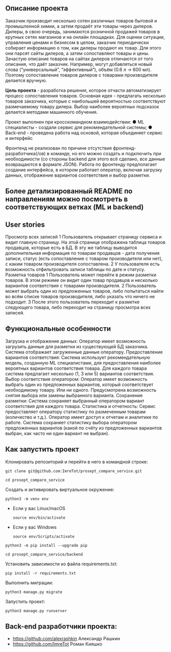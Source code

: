 ## Описание проекта
Заказчик производит несколько сотен различных товаров бытовой и промышленной химии, а затем продаёт эти товары через дилеров. Дилеры, в свою очередь, занимаются розничной продажей товаров в крупных сетях магазинов и на онлайн площадках. Для оценки ситуации, управления ценами и бизнесом в целом, заказчик периодически собирает информацию о том, как дилеры продают их товар. Для этого они парсят сайты дилеров, а затем сопоставляют товары и цены. Зачастую описание товаров на сайтах дилеров отличаются от того описания, что даёт заказчик. Например, могут добавляться новый слова (“универсальный”, “эффективный”), объём (0.6 л -> 600 мл). Поэтому сопоставление товаров дилеров с товарами производителя делается вручную.

**Цель проекта** - разработка решения, которое отчасти автоматизирует процесс сопоставления товаров. Основная идея - предлагать несколько товаров заказчика, которые с наибольшей вероятностью соответствуют размечаемому товару дилера. Выбор наиболее вероятных подсказок делается методами машинного обучения.

Проект выполнен при кросскомандном взаимодействии:
●
ML специалисты - создали сервис для рекомендательной системы;
●
Back-end - проведена работа над основой, которая объединяет сервис и интерфейс

Фронтенд не реализован по причине отсутствия фронтенд-разработчика(/ов) в команде, но его можно создать и подключить при необходимости (со стороны backend для этого всё сделано, все данные возвращаются в формате JSON). Работа по фронтенду предполагает создание интерфейса, в котором работает оператор, включая загрузку данных, отображение вариантов соответствия и выбор разметки.

## Более детализированный README по направлениям можно посмотреть в соответствующих ветках (ML и backend)

## User stories
Просмотр всех записей
1
Пользователь открывает страницу сервиса и видит главную
страницу. На этой странице отображена таблица товаров продавцов, которые
есть в БД. В эту же таблицу выводится дополнительная информация по
товарам продавцов - дата получения записи, статус (есть сопоставление с
товаром производителя или нет), с каким товаром производителя
сопоставлена.
2
У пользователя есть возможность отфильтровать записи таблицы по дате и
статусу.
Разметка товаров
1
Пользователь может перейти в режим разметки товаров. В этом режиме он
видит один товар продавцов и несколько вариантов соответствия с товарами
производителя.
2
Пользователь может выбрать один из предложенных товаров, либо попытаться
найти во всём списке товаров производителя, либо указать что ничего не
подходит.
3
После этого пользователь переходит к разметке следующего товара, либо
переходит на страницу просмотра всех записей.

## Функциональные особенности
Загрузка и отображение данных:
Оператор имеет возможность загрузить данные для разметки из
существующей БД заказчика.
Система отображает загруженные данные оператору.
Предоставление вариантов соответствия:
Система использует рекомендательную модель, созданную ML
специалистами, для предоставления наиболее вероятных вариантов соответствия
товара.
Для каждого товара система предлагает несколько (1, 3 или 5) вариантов соответствия.
Выбор соответствия оператором:
Оператор имеет возможность выбрать один из предложенных вариантов,
который соответствует необходимому товару. Или ни одного.
Предусмотрена возможность снятия выбора или замены выбранного
варианта.
Сохранение разметки:
Система сохраняет выбранный оператором вариант соответствия для каждого
товара.
Статистика и отчетность:
Сервис предоставляет оператору статистику по размеченным товарам
(количество и т.д.).
Оператор имеет доступ к отчетам и аналитике по работе.
Система сохраняет статистику выбора оператором предложенных вариантов (какой по
счёту из предложенных вариантов выбран, как часто ни один вариант не выбран).


## Как запустить проект

Клонировать репозиторий и перейти в него в командной строке:

```
git clone git@github.com:ImreTot/prosept_compare_service.git
```

```
cd prosept_compare_service
```

Cоздать и активировать виртуальное окружение:

```
python3 -m venv env
```

* Если у вас Linux/macOS

    ```
    source env/bin/activate
    ```

* Если у вас Windows

    ```
    source env/Scripts/activate
    ```

```
python3 -m pip install --upgrade pip
```

```
cd prosept_compare_service/backend
```

Установить зависимости из файла requirements.txt:

```
pip install -r requirements.txt
```

Выполнить миграции:

```
python3 manage.py migrate
```

Запустить проект:

```
python3 manage.py runserver
```

## Back-end разработчики проекта:

- https://github.com/alexrashkin Александр Рашкин
- https://github.com/ImreTot Роман Кияшко
